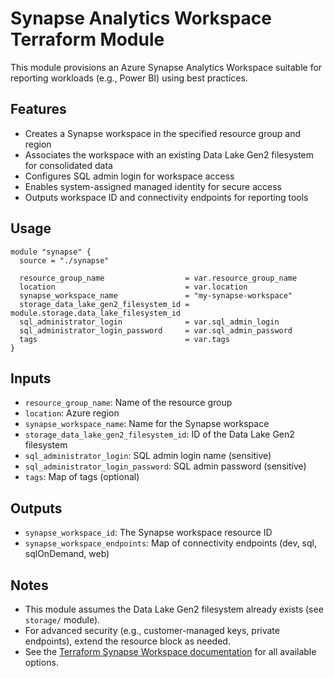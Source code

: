 # Synapse Analytics Workspace Terraform Module

This module provisions an Azure Synapse Analytics Workspace suitable for reporting workloads (e.g., Power BI) using best practices.

## Features
- Creates a Synapse workspace in the specified resource group and region
- Associates the workspace with an existing Data Lake Gen2 filesystem for consolidated data
- Configures SQL admin login for workspace access
- Enables system-assigned managed identity for secure access
- Outputs workspace ID and connectivity endpoints for reporting tools

## Usage
```hcl
module "synapse" {
  source = "./synapse"

  resource_group_name                  = var.resource_group_name
  location                             = var.location
  synapse_workspace_name               = "my-synapse-workspace"
  storage_data_lake_gen2_filesystem_id = module.storage.data_lake_filesystem_id
  sql_administrator_login              = var.sql_admin_login
  sql_administrator_login_password     = var.sql_admin_password
  tags                                 = var.tags
}
```

## Inputs
- `resource_group_name`: Name of the resource group
- `location`: Azure region
- `synapse_workspace_name`: Name for the Synapse workspace
- `storage_data_lake_gen2_filesystem_id`: ID of the Data Lake Gen2 filesystem
- `sql_administrator_login`: SQL admin login name (sensitive)
- `sql_administrator_login_password`: SQL admin password (sensitive)
- `tags`: Map of tags (optional)

## Outputs
- `synapse_workspace_id`: The Synapse workspace resource ID
- `synapse_workspace_endpoints`: Map of connectivity endpoints (dev, sql, sqlOnDemand, web)

## Notes
- This module assumes the Data Lake Gen2 filesystem already exists (see `storage/` module).
- For advanced security (e.g., customer-managed keys, private endpoints), extend the resource block as needed.
- See the [Terraform Synapse Workspace documentation](https://registry.terraform.io/providers/hashicorp/azurerm/latest/docs/resources/synapse_workspace) for all available options.
